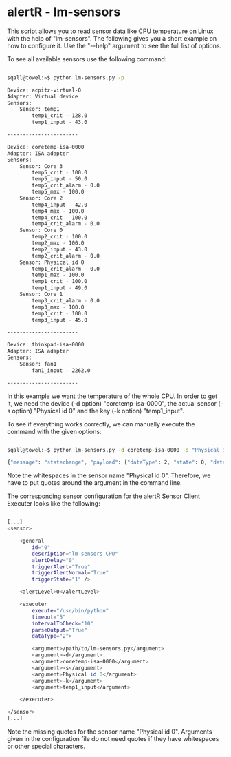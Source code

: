 alertR - lm-sensors
======

This script allows you to read sensor data like CPU temperature on Linux with the help of "lm-sensors". The following gives you a short example on how to configure it. Use the "--help" argument to see the full list of options.

To see all available sensors use the following command:

```bash

sqall@towel:~$ python lm-sensors.py -p

Device: acpitz-virtual-0
Adapter: Virtual device
Sensors:
	Sensor: temp1
		temp1_crit - 128.0
		temp1_input - 43.0

-----------------------

Device: coretemp-isa-0000
Adapter: ISA adapter
Sensors:
	Sensor: Core 3
		temp5_crit - 100.0
		temp5_input - 50.0
		temp5_crit_alarm - 0.0
		temp5_max - 100.0
	Sensor: Core 2
		temp4_input - 42.0
		temp4_max - 100.0
		temp4_crit - 100.0
		temp4_crit_alarm - 0.0
	Sensor: Core 0
		temp2_crit - 100.0
		temp2_max - 100.0
		temp2_input - 43.0
		temp2_crit_alarm - 0.0
	Sensor: Physical id 0
		temp1_crit_alarm - 0.0
		temp1_max - 100.0
		temp1_crit - 100.0
		temp1_input - 49.0
	Sensor: Core 1
		temp3_crit_alarm - 0.0
		temp3_max - 100.0
		temp3_crit - 100.0
		temp3_input - 45.0

-----------------------

Device: thinkpad-isa-0000
Adapter: ISA adapter
Sensors:
	Sensor: fan1
		fan1_input - 2262.0

-----------------------

```

In this example we want the temperature of the whole CPU. In order to get it, we need the device (-d option) "coretemp-isa-0000", the actual sensor (-s option) "Physical id 0" and the key (-k option) "temp1_input". 

To see if everything works correctly, we can manually execute the command with the given options:

```bash

sqall@towel:~$ python lm-sensors.py -d coretemp-isa-0000 -s "Physical id 0" -k temp1_input

{"message": "statechange", "payload": {"dataType": 2, "state": 0, "data": 48.0}}

```

Note the whitespaces in the sensor name "Physical id 0". Therefore, we have to put quotes around the argument in the command line.

The corresponding sensor configuration for the alertR Sensor Client Executer looks like the following:

```bash

[...]
<sensor>

	<general
		id="0"
		description="lm-sensors CPU"
		alertDelay="0"
		triggerAlert="True"
		triggerAlertNormal="True"
		triggerState="1" />

	<alertLevel>0</alertLevel>

	<executer
		execute="/usr/bin/python"
		timeout="5"
		intervalToCheck="10"
		parseOutput="True"
		dataType="2">

		<argument>/path/to/lm-sensors.py</argument>
		<argument>-d</argument>
		<argument>coretemp-isa-0000</argument>
		<argument>-s</argument>
		<argument>Physical id 0</argument>
		<argument>-k</argument>
		<argument>temp1_input</argument>

	</executer>

</sensor>
[...]

```

Note the missing quotes for the sensor name "Physical id 0". Arguments given in the configuration file do not need quotes if they have whitespaces or other special characters.